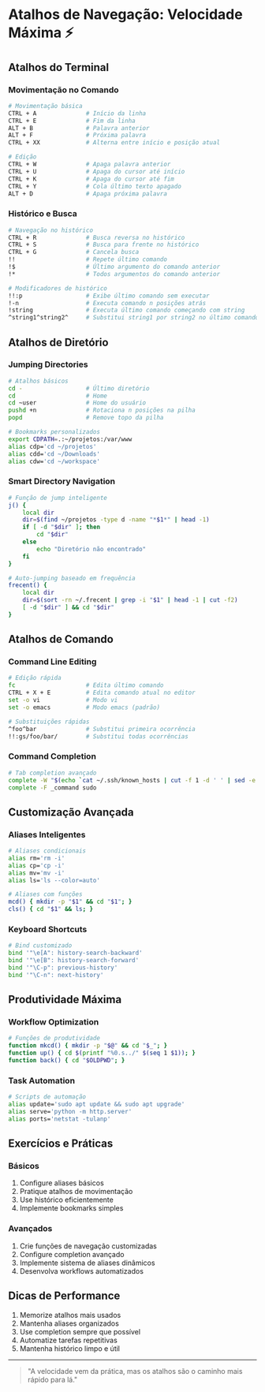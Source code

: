 # Atalhos de Navegação: Velocidade Máxima ⚡

## Atalhos do Terminal

### Movimentação no Comando
```bash
# Movimentação básica
CTRL + A              # Início da linha
CTRL + E              # Fim da linha
ALT + B               # Palavra anterior
ALT + F               # Próxima palavra
CTRL + XX             # Alterna entre início e posição atual

# Edição
CTRL + W              # Apaga palavra anterior
CTRL + U              # Apaga do cursor até início
CTRL + K              # Apaga do cursor até fim
CTRL + Y              # Cola último texto apagado
ALT + D               # Apaga próxima palavra
```

### Histórico e Busca
```bash
# Navegação no histórico
CTRL + R              # Busca reversa no histórico
CTRL + S              # Busca para frente no histórico
CTRL + G              # Cancela busca
!!                    # Repete último comando
!$                    # Último argumento do comando anterior
!*                    # Todos argumentos do comando anterior

# Modificadores de histórico
!!:p                  # Exibe último comando sem executar
!-n                   # Executa comando n posições atrás
!string               # Executa último comando começando com string
^string1^string2^     # Substitui string1 por string2 no último comando
```

## Atalhos de Diretório

### Jumping Directories
```bash
# Atalhos básicos
cd -                  # Último diretório
cd                    # Home
cd ~user              # Home do usuário
pushd +n              # Rotaciona n posições na pilha
popd                  # Remove topo da pilha

# Bookmarks personalizados
export CDPATH=.:~/projetos:/var/www
alias cdp='cd ~/projetos'
alias cdd='cd ~/Downloads'
alias cdw='cd ~/workspace'
```

### Smart Directory Navigation
```bash
# Função de jump inteligente
j() {
    local dir
    dir=$(find ~/projetos -type d -name "*$1*" | head -1)
    if [ -d "$dir" ]; then
        cd "$dir"
    else
        echo "Diretório não encontrado"
    fi
}

# Auto-jumping baseado em frequência
frecent() {
    local dir
    dir=$(sort -rn ~/.frecent | grep -i "$1" | head -1 | cut -f2)
    [ -d "$dir" ] && cd "$dir"
}
```

## Atalhos de Comando

### Command Line Editing
```bash
# Edição rápida
fc                    # Edita último comando
CTRL + X + E          # Edita comando atual no editor
set -o vi             # Modo vi
set -o emacs          # Modo emacs (padrão)

# Substituições rápidas
^foo^bar              # Substitui primeira ocorrência
!!:gs/foo/bar/        # Substitui todas ocorrências
```

### Command Completion
```bash
# Tab completion avançado
complete -W "$(echo `cat ~/.ssh/known_hosts | cut -f 1 -d ' ' | sed -e s/,.*//g | uniq | grep -v "\["`;)" ssh
complete -F _command sudo
```

## Customização Avançada

### Aliases Inteligentes
```bash
# Aliases condicionais
alias rm='rm -i'
alias cp='cp -i'
alias mv='mv -i'
alias ls='ls --color=auto'

# Aliases com funções
mcd() { mkdir -p "$1" && cd "$1"; }
cls() { cd "$1" && ls; }
```

### Keyboard Shortcuts
```bash
# Bind customizado
bind '"\e[A": history-search-backward'
bind '"\e[B": history-search-forward'
bind '"\C-p": previous-history'
bind '"\C-n": next-history'
```

## Produtividade Máxima

### Workflow Optimization
```bash
# Funções de produtividade
function mkcd() { mkdir -p "$@" && cd "$_"; }
function up() { cd $(printf "%0.s../" $(seq 1 $1)); }
function back() { cd "$OLDPWD"; }
```

### Task Automation
```bash
# Scripts de automação
alias update='sudo apt update && sudo apt upgrade'
alias serve='python -m http.server'
alias ports='netstat -tulanp'
```

## Exercícios e Práticas

### Básicos
1. Configure aliases básicos
2. Pratique atalhos de movimentação
3. Use histórico eficientemente
4. Implemente bookmarks simples

### Avançados
1. Crie funções de navegação customizadas
2. Configure completion avançado
3. Implemente sistema de aliases dinâmicos
4. Desenvolva workflows automatizados

## Dicas de Performance

1. Memorize atalhos mais usados
2. Mantenha aliases organizados
3. Use completion sempre que possível
4. Automatize tarefas repetitivas
5. Mantenha histórico limpo e útil

---

> "A velocidade vem da prática, mas os atalhos são o caminho mais rápido para lá."